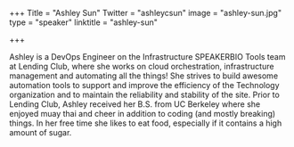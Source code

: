 +++
Title = "Ashley Sun"
Twitter = "ashleycsun"
image = "ashley-sun.jpg"
type = "speaker"
linktitle = "ashley-sun"

+++

Ashley is a DevOps Engineer on the Infrastructure SPEAKERBIO Tools team at Lending Club, where she works on cloud orchestration, infrastructure management and automating all the things! She strives to build awesome automation tools to support and improve the efficiency of the Technology organization and to maintain the reliability and stability of the site. Prior to Lending Club, Ashley received her B.S. from UC Berkeley where she enjoyed muay thai and cheer in addition to coding (and mostly breaking) things. In her free time she likes to eat food, especially if it contains a high amount of sugar.
